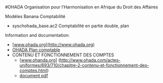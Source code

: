 #OHADA
Organisation pour l'Harmonisation en Afrique du Droit des Affaires

Modéles Banana Comptabilité
* syschohada_base.ac2 Comptabilité en partie double, plan 


Information and documentation:

* [www.ohada.org](http://www.ohada.org) 
* [OHADA Plan comptable](http://www.droit-afrique.com/upload/doc/ohada/Ohada-Acte-Uniforme-2000-plan-des-comptes.pdf)
* CONTENU ET FONCTIONNEMENT DES COMPTES
  * [www.ohanda.org] (http://www.ohada.com/actes-uniformes/693/710/chapitre-2-contenu-et-fonctionnement-des-comptes.html) 
  * [document pdf](https://www.google.ch/url?sa=t&rct=j&q=&esrc=s&source=web&cd=2&cad=rja&uact=8&ved=0ahUKEwiHzbfsq5fSAhVEOxoKHckmAEgQFggkMAE&url=http%3A%2F%2Fwww.ohadalegis.com%2FContenu.fctionnt.cptes.pdf&usg=AFQjCNHZInMiFVyZ2WqPfbfmdS7SuiNKVg&sig2=swZLbi0fwcp_rANmXsbfQg)
 
 
 

